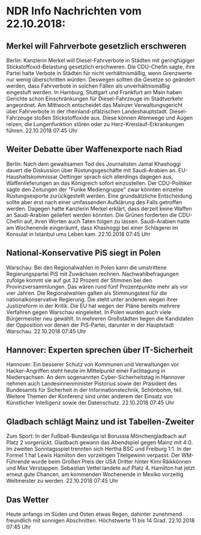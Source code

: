 # NDR Info Nachrichten vom 22.10.2018:


## Merkel will Fahrverbote gesetzlich erschweren
Berlin: Kanzlerin Merkel will Diesel-Fahrverbote in Städten mit geringfügiger Stickstoffoxid-Belastung gesetzlich erschweren. Die CDU-Chefin sagte, ihre Partei halte Verbote in Städten für nicht verhältnismäßig, wenn Grenzwerte nur wenig überschritten würden. Deswegen sollten die Gesetze so geändert werden, dass Fahrverbote in solchen Fällen als unverhältnismäßig eingestuft werden. In Hamburg, Stuttgart und Frankfurt am Main haben Gerichte schon Einschränkungen für Diesel-Fahrzeuge im Stadtverkehr angeordnet. Am Mittwoch entscheidet das Mainzer Verwaltungsgericht über Fahrverbote in der rheinland-pfälzischen Landeshauptstadt. Diesel-Fahrzeuge stoßen Stickstoffoxide aus. Diese können Atemwege und Augen reizen, die Lungenfunktion stören oder zu Herz-Kreislauf-Erkrankungen führen. 22.10.2018 07:45 Uhr 

## Weiter Debatte über Waffenexporte nach Riad
Berlin: Nach dem gewaltsamen Tod des Journalisten Jamal Khashoggi dauert die Diskussion über Rüstungsgeschäfte mit Saudi-Arabien an. EU-Haushaltskommissar Oettinger sprach sich allerdings dagegen aus, Waffenlieferungen an das Königreich sofort einzustellen. Der CDU-Politiker sagte den Zeitungen der "Funke Mediengruppe" zwar könnten einzelne Rüstungsexporte zurückgestellt werden. Eine grundsätzliche Entscheidung sollte aber erst nach einer umfassenden Aufklärung des Falls getroffen werden. Dagegen hatte Kanzlerin Merkel erklärt, dass derzeit keine Waffen an Saudi-Arabien geliefert werden könnten. Die Grünen forderten die CDU-Chefin auf, ihren Worten auch Taten folgen zu lassen. Saudi-Arabien hatte am Wochenende eingeräumt, dass Khashoggi bei einer Schlägerei im Konsulat in Istanbul ums Leben kam. 22.10.2018 07:45 Uhr 

## National-Konservative PiS siegt in Polen
Warschau: Bei den Regionalwahlen in Polen kann die umstrittene Regierungspartei PiS mit Zuwächsen rechnen. Nachwahlbefragungen zufolge kommt sie auf gut 32 Prozent der Stimmen bei den Provinzversammlungen. Das wären rund fünf Prozentpunkte mehr als vor vier Jahren. Die Regionalwahlen galten als Stimmungstest für die nationalkonservative Regierung. Die steht unter anderem wegen ihrer Justizreform in der Kritik. Die EU hat wegen der Pläne bereits mehrere Verfahren gegen Warschau eingeleitet. In Polen wurden auch viele Bürgermeister neu gewählt. In mehreren Großstädten liegen die Kandidaten der Opposition vor denen der PiS-Partei, darunter in der Hauptstadt Warschau. 22.10.2018 07:45 Uhr 

## Hannover: Experten sprechen über IT-Sicherheit
Hannover: Ein besserer Schutz von Kommunen und Verwaltungen vor Hacker-Angriffen steht heute im Mittelpunkt einer Fachtagung in Niedersachsen. An dem sogenannten Cyber-Sicherheitstag in Hannover nehmen auch Landesinnenminister Pistorius sowie der Präsident des Bundesamts für Sicherheit in der Informationstechnik, Schönbohm, teil. Weitere Themen der Konferenz sind unter anderem der Einsatz von Künstlicher Intelligenz sowie der Datenschutz. 22.10.2018 07:45 Uhr 

## Gladbach schlägt Mainz und ist Tabellen-Zweiter
Zum Sport: In der Fußball-Bundesliga ist Borussia Mönchengladbach auf Platz 2 vorgerückt. Gladbach gewann das Abendspiel gegen Mainz mit 4:0. Im zweiten Sonntagsspiel trennten sich Hertha BSC und Freiburg 1:1. In der Formel 1 hat Lewis Hamilton den vorzeitigen Titelgewinn verpasst. Der WM-Führende wurde beim Großen Preis der USA Dritter hinter Kimi Räikkönnen und Max Verstappen. Sebastian Vettel landete auf Platz 4. Hamilton hat jetzt erneut gute Chancen, am kommenden Wochenende in Mexiko vorzeitig Weltmeister zu werden. 22.10.2018 07:45 Uhr 

## Das Wetter
Heute anfangs im Süden und Osten etwas Regen, dahinter zunehmend freundlich mit sonnigen Abschnitten. Höchstwerte 11 bis 14 Grad. 22.10.2018 07:45 Uhr 
